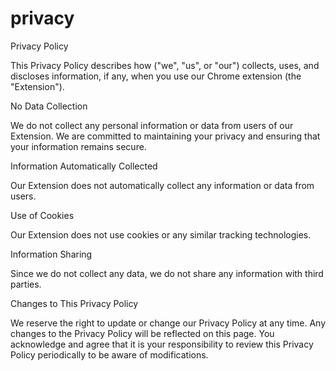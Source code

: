 # privacy

Privacy Policy

This Privacy Policy describes how ("we", "us", or "our") collects, uses, and discloses information, if any, when you use our Chrome extension (the "Extension").

No Data Collection

We do not collect any personal information or data from users of our Extension. We are committed to maintaining your privacy and ensuring that your information remains secure.

Information Automatically Collected

Our Extension does not automatically collect any information or data from users.

Use of Cookies

Our Extension does not use cookies or any similar tracking technologies.

Information Sharing

Since we do not collect any data, we do not share any information with third parties.

Changes to This Privacy Policy

We reserve the right to update or change our Privacy Policy at any time. Any changes to the Privacy Policy will be reflected on this page. You acknowledge and agree that it is your responsibility to review this Privacy Policy periodically to be aware of modifications.
